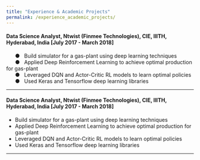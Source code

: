 ```yaml
---
title: "Experience & Academic Projects"
permalink: /experience_academic_projects/
---
```



#### Data Science Analyst, Ntwist (Finmee Technologies), CIE, IIITH, Hyderabad, India [July 2017 - March 2018]
&nbsp; &nbsp; &nbsp; &#9679; &nbsp; Build simulator for a gas-plant using deep learning techniques  
&nbsp; &nbsp; &nbsp; &#9679; &nbsp; Applied Deep Reinforcement Learning to achieve optimal production for gas-plant  
&nbsp; &nbsp; &nbsp; &#9679; &nbsp; Leveraged DQN and Actor-Critic RL models to learn optimal policies  
&nbsp; &nbsp; &nbsp; &#9679; &nbsp; Used Keras and Tensorflow deep learning libraries

---
#### Data Science Analyst, Ntwist (Finmee Technologies), CIE, IIITH, Hyderabad, India [July 2017 - March 2018]
* Build simulator for a gas-plant using deep learning techniques  
* Applied Deep Reinforcement Learning to achieve optimal production for gas-plant  
* Leveraged DQN and Actor-Critic RL models to learn optimal policies  
* Used Keras and Tensorflow deep learning libraries  

---

